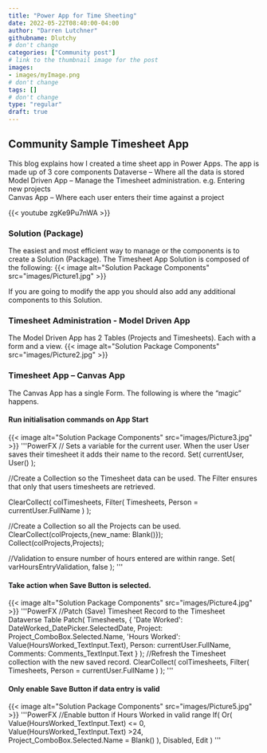 ```yaml
---
title: "Power App for Time Sheeting"
date: 2022-05-22T08:40:00-04:00
author: "Darren Lutchner"
githubname: Dlutchy
# don't change
categories: ["Community post"]
# link to the thumbnail image for the post
images:
- images/myImage.png
# don't change
tags: []
# don't change
type: "regular"
draft: true
---
```


## Community Sample Timesheet App

This blog explains how I created a time sheet app in Power Apps. The app is made up of 3 core components
Dataverse – Where all the data is stored
Model Driven App – Manage the Timesheet administration. e.g. Entering new projects  
Canvas App – Where each user enters their time against a project

{{< youtube zgKe9Pu7nWA >}}

### Solution (Package)

The easiest and most efficient way to manage or the components is to create a Solution (Package). The Timesheet App Solution is composed of the following:
{{< image alt="Solution Package Components" src="images/Picture1.jpg" >}}

If you are going to modify the app you should also add any additional components to this Solution.

### Timesheet Administration - Model Driven App

The Model Driven App has 2 Tables (Projects and Timesheets). Each with a form and a view.
{{< image alt="Solution Package Components" src="images/Picture2.jpg" >}}

### Timesheet App – Canvas App

The Canvas App has a single Form. The following is where the “magic” happens.

#### Run initialisation commands on App Start

{{< image alt="Solution Package Components" src="images/Picture3.jpg" >}}
'''PowerFX
// Sets a variable for the current user. When the user User saves their timesheet it adds their name to the record.
Set(
    currentUser,
    User()
);

//Create a Collection so the Timesheet data can be used. The Filter ensures that only that users timesheets are retrieved.

ClearCollect(
    colTimesheets,
    Filter(
        Timesheets,
        Person = currentUser.FullName
    )
);

//Create a Collection so all the Projects can be used.
ClearCollect(colProjects,{new_name: Blank()});
Collect(colProjects,Projects);

//Validation to ensure number of hours entered are within range.
Set(
    varHoursEntryValidation,
    false
);
'''

#### Take action when Save Button is selected.

{{< image alt="Solution Package Components" src="images/Picture4.jpg" >}}
'''PowerFX
//Patch (Save) Timesheet Record to the Timesheet Dataverse Table
Patch(
    Timesheets,
    {
        'Date Worked': DateWorked_DatePicker.SelectedDate,
        Project: Project_ComboBox.Selected.Name,
        'Hours Worked': Value(HoursWorked_TextInput.Text),
        Person: currentUser.FullName,
        Comments: Comments_TextInput.Text
    }
);
//Refresh the Timesheet collection with the new saved record.
ClearCollect(
    colTimesheets,
    Filter(
        Timesheets,
        Person = currentUser.FullName
    )
);
'''

#### Only enable Save Button if data entry is valid

{{< image alt="Solution Package Components" src="images/Picture5.jpg" >}}
'''PowerFX
//Enable button if Hours Worked in valid range
If(
    Or(
        Value(HoursWorked_TextInput.Text) <= 0,
        Value(HoursWorked_TextInput.Text) >24,
        Project_ComboBox.Selected.Name = Blank()
    ),
    Disabled,
    Edit
)
'''

